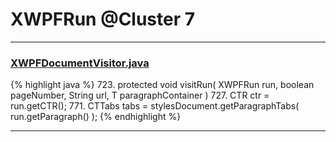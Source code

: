 # XWPFRun @Cluster 7

***

### [XWPFDocumentVisitor.java](https://searchcode.com/codesearch/view/96672565/)
{% highlight java %}
723. protected void visitRun( XWPFRun run, boolean pageNumber, String url, T paragraphContainer )
727.     CTR ctr = run.getCTR();
771.                 CTTabs tabs = stylesDocument.getParagraphTabs( run.getParagraph() );
{% endhighlight %}

***

